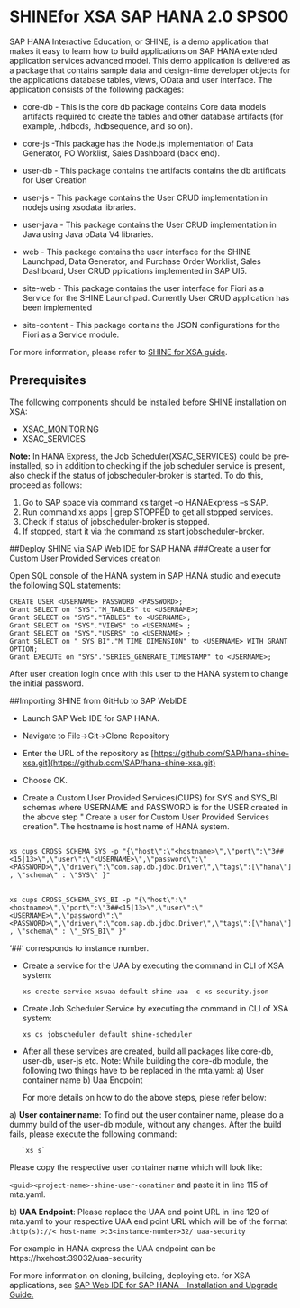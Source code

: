 SHINEfor XSA SAP HANA 2.0 SPS00
===============
SAP HANA Interactive Education, or SHINE, is a demo application that makes it easy to learn how to build applications on SAP HANA extended application services advanced model. This demo application is delivered as a package that contains sample data and design-time developer objects for the applications database tables, views, OData and user interface.
The application consists of the following packages:



- core-db - This is the core db package contains Core data models artifacts required to create the tables and other database artifacts (for example, .hdbcds, .hdbsequence, and so on).


- core-js -This package has the Node.js implementation of Data Generator, PO Worklist, Sales Dashboard (back end).


- user-db - This package contains the artifacts contains the db artificats for User Creation 


- user-js - This package contains the User CRUD implementation in nodejs using xsodata libraries.

- user-java - This package contains the User CRUD implementation in Java using Java oData V4 libraries.

- web - This package contains the user interface for the SHINE Launchpad, Data Generator, and Purchase Order Worklist, Sales Dashboard, User CRUD pplications implemented in SAP UI5.

- site-web - This package contains the user interface for Fiori as a Service for the SHINE Launchpad. Currently User CRUD application has been implemented

- site-content - This package contains the JSON configurations for the Fiori as a Service module.

For more information, please refer to [SHINE for XSA guide](http://help.sap.com/hana/SAP_HANA_Interactive_Education_SHINE_for_SAP_HANA_XS_Advanced_Model_en.pdf).
## Prerequisites
The following components should be installed before SHINE installation on XSA:

- XSAC_MONITORING   
- XSAC_SERVICES  

**Note:** In HANA Express, the Job Scheduler(XSAC_SERVICES) could be pre-installed, so in addition to checking if the job scheduler service is present, also check if the status of jobscheduler-broker is started.
To do this, proceed as follows:
 
1. Go to SAP space via command xs target –o HANAExpress –s SAP.
2.  Run command xs apps | grep STOPPED to get all stopped services.
3.   Check if status of jobscheduler-broker is stopped.
4.   If stopped, start it via the command xs start jobscheduler-broker.  
 

##Deploy SHINE via SAP Web IDE for SAP HANA 
###Create a user for Custom User Provided Services creation

Open SQL console of the HANA system in SAP HANA studio and execute the following SQL statements:

    CREATE USER <USERNAME> PASSWORD <PASSWORD>;  
    Grant SELECT on "SYS"."M_TABLES" to <USERNAME>;
    Grant SELECT on "SYS"."TABLES" to <USERNAME>;
    Grant SELECT on "SYS"."VIEWS" to <USERNAME> ;
    Grant SELECT on "SYS"."USERS" to <USERNAME> ;
    Grant SELECT on "_SYS_BI"."M_TIME_DIMENSION" to <USERNAME> WITH GRANT OPTION;
    Grant EXECUTE on "SYS"."SERIES_GENERATE_TIMESTAMP" to <USERNAME>;
 
After user creation login once with this user to the HANA system to change the initial password.   



##Importing SHINE from GitHub to SAP WebIDE

- Launch SAP Web IDE for SAP HANA.

- Navigate to File->Git->Clone Repository
- Enter the URL of the repository as [https://github.com/SAP/hana-shine-xsa.git](https://github.com/SAP/hana-shine-xsa.git)

- Choose OK.

- Create a Custom User Provided Services(CUPS) for SYS and SYS_BI schemas where USERNAME and PASSWORD is for the USER created in the above step "  Create a user for Custom User Provided Services creation". The hostname is host name of HANA system. 

##
    xs cups CROSS_SCHEMA_SYS -p "{\"host\":\"<hostname>\",\"port\":\"3##<15|13>\",\"user\":\"<USERNAME>\",\"password\":\"<PASSWORD>\",\"driver\":\"com.sap.db.jdbc.Driver\",\"tags\":[\"hana\"] , \"schema\" : \"SYS\" }"
    


   

##

     
    xs cups CROSS_SCHEMA_SYS_BI -p "{\"host\":\"<hostname>\",\"port\":\"3##<15|13>\",\"user\":\"<USERNAME>\",\"password\":\"<PASSWORD>\",\"driver\":\"com.sap.db.jdbc.Driver\",\"tags\":[\"hana\"] , \"schema\" : \"_SYS_BI\" }"

‘##’ corresponds to instance number.

- Create a service for the UAA by executing the command in CLI of XSA system:

    `xs create-service xsuaa default shine-uaa -c xs-security.json`

- Create Job Scheduler Service by executing the command in CLI of XSA system:
  
    `xs cs jobscheduler default shine-scheduler`

- 	After all these services are created, build all packages like core-db, user-db, user-js etc.
	Note: While building the core-db module, the following two things have to be replaced in the mta.yaml:
a)	User container name
b)	Uaa Endpoint 
	
	For more details on how to do the above steps, plese refer below:
	
   a)	**User container name**: To find out the user container name, please do a dummy build of the user-db module, without any changes. After the build fails, please execute the following command:

       `xs s`          
                                                                                               

   Please copy the respective user container name which will look like:

  `<guid><project-name>-shine-user-conatiner` and paste it in line 115 of mta.yaml.

   b)	**UAA Endpoint**: Please replace the UAA end point URL in line 129 of mta.yaml to your respective UAA end point URL which will    be of the format :`http(s)://< host-name >:3<instance-number>32/ uaa-security`

   For example in HANA express the UAA endpoint can be https://hxehost:39032/uaa-security

   For more information on cloning, building, deploying etc. for XSA applications, see [SAP Web IDE for SAP HANA - Installation and  Upgrade Guide. ](http://help.sap.com/hana/SAP_Web_IDE_for_SAP_HANA_Installation_Guide_en.pdf )

